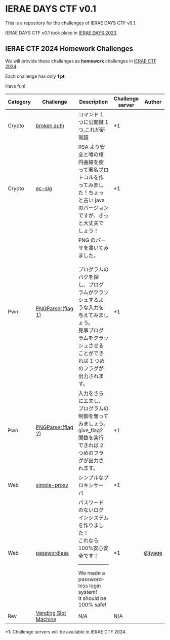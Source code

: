 # IERAE DAYS CTF v0.1

This is a repository for the challenges of IERAE DAYS CTF v0.1.

IERAE DAYS CTF v0.1 took place in [IERAE DAYS 2023](https://gmo-cybersecurity.com/event/ieraedays23/).

## IERAE CTF 2024 Homework Challenges

We will provide these challenges as **homework** challenges in [IERAE CTF 2024](https://gmo-cybersecurity.com/event/ieraectf24/).

Each challenge has only **1 pt**.

Have fun!

| Category | Challenge                                   | Description                                                                                                                                                                                               | Challenge server | Author                              |
| -------- | ------------------------------------------- | --------------------------------------------------------------------------------------------------------------------------------------------------------------------------------------------------------- | ---------------- | ----------------------------------- |
| Crypto   | [broken auth](./crypto-broken-auth/)        | コマンド 1 つに公開鍵 1 つ,これが新常識                                                                                                                                                                   | \*1              |                                     |
| Crypto   | [ec-sig](./crypto-ec-sig/)                  | RSA より安全と噂の楕円曲線を使って署名プロトコルを作ってみました！ちょっと古い java のバージョンですが、きっと大丈夫でしょう！                                                                            | \*1              |                                     |
| Pwn      | [PNGParser(flag 1)](./pwn-pngparser/)       | PNG のパーサを書いてみました。<br><br>プログラムのバグを探し、プログラムがクラッシュするような入力を与えてみましょう。 <br> 見事プログラムをクラッシュさせることができれば 1 つめのフラグが出力されます。 | \*1              |                                     |
| Pwn      | [PNGParser(flag 2)](./pwn-pngparser/)       | 入力をさらに工夫し、プログラムの制御を奪ってみましょう。 give_flag2 関数を実行できれば 2 つめのフラグが出力されます。                                                                                     | \*1              |                                     |
| Web      | [simple-proxy](./web-simple-proxy/)         | シンプルなプロキシサーバ                                                                                                                                                                                  | \*1              |                                     |
| Web      | [passwordless](./web-passwordless/)         | パスワードのないログインシステムを作りました！<br>これなら 100%安心安全です！ <hr> We made a password-less login system! <br> It should be 100% safe!                                                     | \*1              | [@tyage](https://twitter.com/tyage) |
| Rev      | [Vending Slot Machine](./rev-vending-slot/) | N/A                                                                                                                                                                                                       | N/A              |                                     |

\*1: Challenge servers will be available in IERAE CTF 2024.
